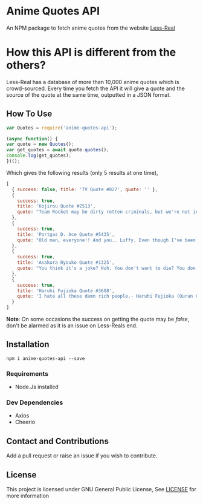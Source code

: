 # Anime Quotes API
An NPM package to fetch anime quotes from the website [Less-Real](https://www.less-real.com/)

# How this API is different from the others?
Less-Real has a database of more than 10,000 anime quotes which is crowd-sourced. Every time you fetch the API it will give a quote and the source of the quote at the same time, outputted in a JSON format.

## How To Use

```js
var Quotes = require('anime-quotes-api');

(async function() {
var quote = new Quotes();
var get_quotes = await quote.quotes();
console.log(get_quotes);
})();
```

Which gives the following results (only 5 results at one time),

```js
[
  { success: false, title: 'TV Quote #827', quote: '' },
  {
    success: true,
    title: 'Kojirou Quote #2513',
    quote: "Team Rocket may be dirty rotten criminals, but we're not in the business of destroying children's dreams! At least, not yet.- Kojirou (Pokémon)"      
  },
  {
    success: true,
    title: 'Portgas D. Ace Quote #5435',
    quote: "Old man, everyone!! And you.. Luffy. Even though I've been good for nothing my whole life, even though I have the blood of a demon within me... You guys still loved me! Thank you so much!!- Portgas D. Ace (One Piece)"
  },
  {
    success: true,
    title: 'Asakura Ryouko Quote #1325',
    quote: "You think it's a joke? Huh. You don't want to die? You don't want me to kill you? I'm sorry, but I just don't understand the concept of death regarding organic lifeforms.- Asakura Ryouko (The Melancholy of Haruhi Suzumiya)"
  },
  {
    success: true,
    title: 'Haruhi Fujioka Quote #3608',
    quote: 'I hate all these damn rich people.- Haruhi Fujioka (Ouran High School Host Club)'
  }
]
```

**Note**: On some occasions the success on getting the quote may be *false*, don't be alarmed as it is an issue on Less-Reals end.

## Installation

`npm i anime-quotes-api --save`

### Requirements

* Node.Js installed

### Dev Dependencies

* Axios
* Cheerio

## Contact and Contributions

Add a pull request or raise an issue if you wish to contribute.

## License

This project is licensed under GNU General Public License, See [LICENSE](/LICENSE) for more information
